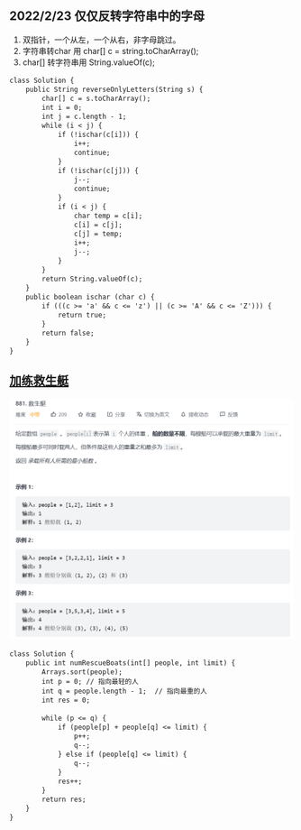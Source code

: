 ## 2022/2/23 仅仅反转字符串中的字母
1. 双指针，一个从左，一个从右，非字母跳过。
2. 字符串转char 用 char[] c = string.toCharArray();
3. char[] 转字符串用 String.valueOf(c);
```
class Solution {
    public String reverseOnlyLetters(String s) {
        char[] c = s.toCharArray();
        int i = 0;
        int j = c.length - 1;
        while (i < j) {
            if (!ischar(c[i])) {
                i++;
                continue;
            }
            if (!ischar(c[j])) {
                j--;
                continue;
            }
            if (i < j) {
                char temp = c[i];
                c[i] = c[j];
                c[j] = temp; 
                i++;
                j--;
            }
        }
        return String.valueOf(c);
    }
    public boolean ischar (char c) {
        if (((c >= 'a' && c <= 'z') || (c >= 'A' && c <= 'Z'))) {
            return true;
        }
        return false;
    }
}
```
## [加练救生艇 ](https://leetcode-cn.com/problems/boats-to-save-people/)
![救生艇](./pics/everyday/救生艇.png)
```
class Solution {
    public int numRescueBoats(int[] people, int limit) {
        Arrays.sort(people);
        int p = 0; // 指向最轻的人
        int q = people.length - 1;  // 指向最重的人
        int res = 0;
        
        while (p <= q) {
            if (people[p] + people[q] <= limit) {
                p++;
                q--;
            } else if (people[q] <= limit) {
                q--;
            }
            res++;
        }
        return res;
    }
}
```